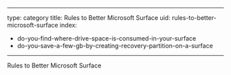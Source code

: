 
---
type: category
title: Rules to Better Microsoft Surface
uid: rules-to-better-microsoft-surface
index:
 - do-you-find-where-drive-space-is-consumed-in-your-surface
 - do-you-save-a-few-gb-by-creating-recovery-partition-on-a-surface
---

Rules to Better Microsoft Surface


